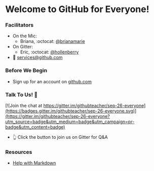 # Welcome to GitHub for Everyone!

### Facilitators
- On the Mic:
  - Briana, :octocat: [@brianamarie](http://github.com/brianamarie)
- On Gitter:
  - Eric, :octocat: [@hollenberry](http://github.com/hollenberry)
- :email: [services@github.com](mailto:services@github.com)

### Before We Begin
- Sign up for an account on [github.com](http://github.com)

### Talk To Us! :speech_balloon:
[![Join the chat at https://gitter.im/githubteacher/sep-26-everyone](https://badges.gitter.im/githubteacher/sep-26-everyone.svg)](https://gitter.im/githubteacher/sep-26-everyone?utm_source=badge&utm_medium=badge&utm_campaign=pr-badge&utm_content=badge)
- :point_up_2: Click the button to join us on Gitter for Q&A

### Resources
- [Help with Markdown](https://guides.github.com/features/mastering-markdown/)






